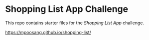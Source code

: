 # Shopping List App Challenge

This repo contains starter files for the *Shopping List App* challenge.

https://mpoosang.github.io/shopping-list/
